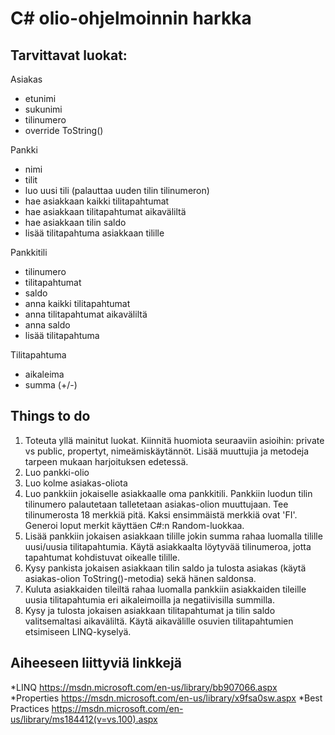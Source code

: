 # C# olio-ohjelmoinnin harkka

## Tarvittavat luokat:

Asiakas
- etunimi
- sukunimi
- tilinumero
- override ToString()

Pankki
- nimi
- tilit
- luo uusi tili (palauttaa uuden tilin tilinumeron)
- hae asiakkaan kaikki tilitapahtumat
- hae asiakkaan tilitapahtumat aikaväliltä
- hae asiakkaan tilin saldo
- lisää tilitapahtuma asiakkaan tilille

Pankkitili
- tilinumero
- tilitapahtumat
- saldo
- anna kaikki tilitapahtumat
- anna tilitapahtumat aikaväliltä
- anna saldo
- lisää tilitapahtuma

Tilitapahtuma
- aikaleima
- summa (+/-)

## Things to do

1. Toteuta yllä mainitut luokat. 
Kiinnitä huomiota seuraaviin asioihin: private vs public, propertyt, nimeämiskäytännöt. Lisää muuttujia ja metodeja tarpeen mukaan harjoituksen edetessä.
2. Luo pankki-olio
3. Luo kolme asiakas-oliota
4. Luo pankkiin jokaiselle asiakkaalle oma pankkitili. Pankkiin luodun tilin tilinumero palautetaan talletetaan asiakas-olion muuttujaan.
Tee tilinumerosta 18 merkkiä pitä. Kaksi ensimmäistä merkkiä ovat 'FI'. Generoi loput merkit käyttäen C#:n Random-luokkaa.
5. Lisää pankkiin jokaisen asiakkaan tilille jokin summa rahaa luomalla tilille uusi/uusia tilitapahtumia. Käytä asiakkaalta löytyvää tilinumeroa, jotta tapahtumat kohdistuvat oikealle tilille.
6. Kysy pankista jokaisen asiakkaan tilin saldo ja tulosta asiakas (käytä asiakas-olion ToString()-metodia) sekä hänen saldonsa.
7. Kuluta asiakkaiden tileiltä rahaa luomalla pankkiin asiakkaiden tileille uusia tilitapahtumia eri aikaleimoilla ja negatiivisilla summilla.
8. Kysy ja tulosta jokaisen asiakkaan tilitapahtumat ja tilin saldo valitsemaltasi aikaväliltä. Käytä aikavälille osuvien tilitapahtumien etsimiseen LINQ-kyselyä.

## Aiheeseen liittyviä linkkejä

*LINQ https://msdn.microsoft.com/en-us/library/bb907066.aspx
*Properties https://msdn.microsoft.com/en-us/library/x9fsa0sw.aspx
*Best Practices https://msdn.microsoft.com/en-us/library/ms184412(v=vs.100).aspx
